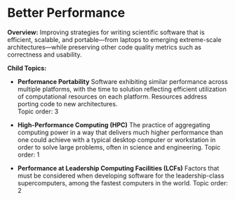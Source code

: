 # Better Performance

**Overview:** 
Improving strategies for writing scientific software that is efficient, scalable, and portable—from laptops to emerging extreme-scale architectures—while preserving other code quality metrics such as correctness and usability. 

**Child Topics:**
<!--
Need reordering: High Performance Computing (HPC), Performance At Leadership Computing Facilities, Performance Portability
-->

- **Performance Portability**
Software exhibiting similar performance across multiple platforms, with the time to solution reflecting efficient utilization of computational resources on each platform. Resources address porting code to new architectures.  
Topic order: 3

- **High-Performance Computing (HPC)**
The practice of aggregating computing power in a way that delivers much higher performance than one could achieve with a typical desktop computer or workstation in order to solve large problems, often in science and engineering.
Topic order: 1

- **Performance at Leadership Computing Facilities (LCFs)**
Factors that must be considered when developing software for the leadership-class supercomputers, among the fastest computers in the world.
Topic order: 2

<!---
Category order: 3
--->
